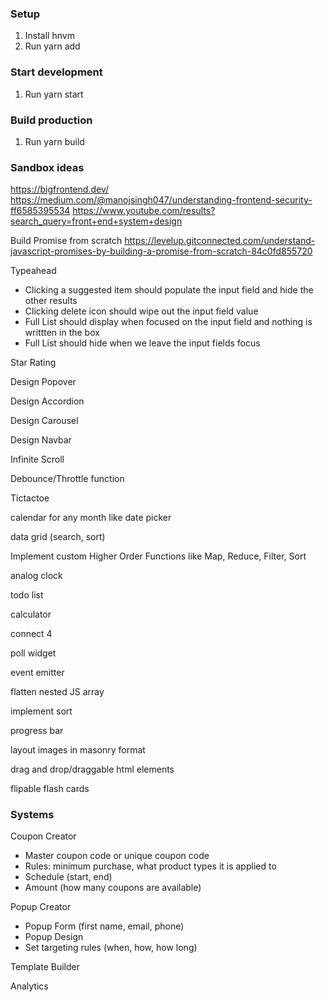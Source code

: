 ### Setup
1. Install hnvm
2. Run yarn add

### Start development
1. Run yarn start

### Build production
1. Run yarn build

### Sandbox ideas
https://bigfrontend.dev/
https://medium.com/@manojsingh047/understanding-frontend-security-ff6585395534
https://www.youtube.com/results?search_query=front+end+system+design

Build Promise from scratch
https://levelup.gitconnected.com/understand-javascript-promises-by-building-a-promise-from-scratch-84c0fd855720

Typeahead
- Clicking a suggested item should populate the input field and hide the other results
- Clicking delete icon should wipe out the input field value
- Full List should display when focused on the input field and nothing is writtten in the box
- Full List should hide when we leave the input fields focus

Star Rating

Design Popover

Design Accordion

Design Carousel

Design Navbar

Infinite Scroll

Debounce/Throttle function

Tictactoe

calendar for any month like date picker

data grid (search, sort)

Implement custom Higher Order Functions like Map, Reduce, Filter, Sort

analog clock

todo list

calculator

connect 4

poll widget

event emitter

flatten nested JS array

implement sort

progress bar

layout images in masonry format

drag and drop/draggable html elements

flipable flash cards

### Systems
Coupon Creator
- Master coupon code or unique coupon code
- Rules: minimum purchase, what product types it is applied to
- Schedule (start, end)
- Amount (how many coupons are available)

Popup Creator
- Popup Form (first name, email, phone)
- Popup Design
- Set targeting rules (when, how, how long)

Template Builder

Analytics